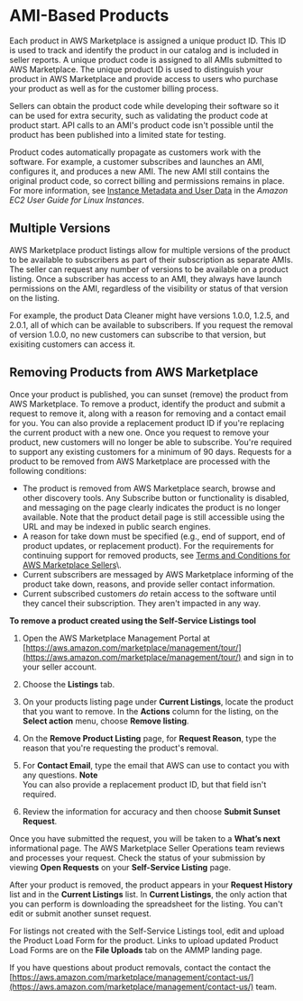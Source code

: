 # AMI\-Based Products<a name="ami-products"></a>

Each product in AWS Marketplace is assigned a unique product ID\. This ID is used to track and identify the product in our catalog and is included in seller reports\. A unique product code is assigned to all AMIs submitted to AWS Marketplace\. The unique product ID is used to distinguish your product in AWS Marketplace and provide access to users who purchase your product as well as for the customer billing process\. 

Sellers can obtain the product code while developing their software so it can be used for extra security, such as validating the product code at product start\. API calls to an AMI's product code isn't possible until the product has been published into a limited state for testing\. 

Product codes automatically propagate as customers work with the software\. For example, a customer subscribes and launches an AMI, configures it, and produces a new AMI\. The new AMI still contains the original product code, so correct billing and permissions remains in place\. For more information, see [Instance Metadata and User Data](https://docs.aws.amazon.com/AWSEC2/latest/UserGuide//ec2-instance-metadata.html) in the *Amazon EC2 User Guide for Linux Instances*\. 

## Multiple Versions<a name="multiple-versions"></a>

AWS Marketplace product listings allow for multiple versions of the product to be available to subscribers as part of their subscription as separate AMIs\. The seller can request any number of versions to be available on a product listing\. Once a subscriber has access to an AMI, they always have launch permissions on the AMI, regardless of the visibility or status of that version on the listing\. 

 For example, the product Data Cleaner might have versions 1\.0\.0, 1\.2\.5, and 2\.0\.1, all of which can be available to subscribers\. If you request the removal of version 1\.0\.0, no new customers can subscribe to that version, but exisiting customers can access it\. 

## Removing Products from AWS Marketplace<a name="removing-products-from-aws-marketplace"></a>

Once your product is published, you can sunset \(remove\) the product from AWS Marketplace\. To remove a product, identify the product and submit a request to remove it, along with a reason for removing and a contact email for you\. You can also provide a replacement product ID if you're replacing the current product with a new one\. Once you request to remove your product, new customers will no longer be able to subscribe\. You're required to support any existing customers for a minimum of 90 days\. Requests for a product to be removed from AWS Marketplace are processed with the following conditions: 
+  The product is removed from AWS Marketplace search, browse and other discovery tools\. Any Subscribe button or functionality is disabled, and messaging on the page clearly indicates the product is no longer available\. Note that the product detail page is still accessible using the URL and may be indexed in public search engines\. 
+  A reason for take down must be specified \(e\.g\., end of support, end of product updates, or replacement product\)\. For the requirements for continuing support for removed products, see [Terms and Conditions for AWS Marketplace Sellers](https://aws.amazon.com/marketplace/management/terms?)\. 
+  Current subscribers are messaged by AWS Marketplace informing of the product take down, reasons, and provide seller contact information\. 
+  Current subscribed customers *do* retain access to the software until they cancel their subscription\. They aren't impacted in any way\. 

**To remove a product created using the Self\-Service Listings tool**

1. Open the AWS Marketplace Management Portal at [https://aws.amazon.com/marketplace/management/tour/](https://aws.amazon.com/marketplace/management/tour/) and sign in to your seller account\.

1. Choose the **Listings** tab\.

1. On your products listing page under **Current Listings**, locate the product that you want to remove\. In the **Actions** column for the listing, on the **Select action** menu, choose **Remove listing**\.

1. On the **Remove Product Listing** page, for **Request Reason**, type the reason that you're requesting the product's removal\.

1. For **Contact Email**, type the email that AWS can use to contact you with any questions\.
**Note**  
You can also provide a replacement product ID, but that field isn't required\.

1. Review the information for accuracy and then choose **Submit Sunset Request**\. 

Once you have submitted the request, you will be taken to a **What’s next** informational page\. The AWS Marketplace Seller Operations team reviews and processes your request\. Check the status of your submission by viewing **Open Requests** on your **Self\-Service Listing** page\.

After your product is removed, the product appears in your **Request History** list and in the **Current Listings** list\. In **Current Listings**, the only action that you can perform is downloading the spreadsheet for the listing\. You can't edit or submit another sunset request\. 

For listings not created with the Self\-Service Listings tool, edit and upload the Product Load Form for the product\. Links to upload updated Product Load Forms are on the **File Uploads** tab on the AMMP landing page\.

 If you have questions about product removals, contact the contact the [https://aws.amazon.com/marketplace/management/contact-us/](https://aws.amazon.com/marketplace/management/contact-us/) team\.
